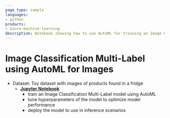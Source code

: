 ```yaml
---
page_type: sample
languages:
- python
products:
- azure-machine-learning
description: Notebook showing how to use AutoML for training an Image Classification Multi-Label model. We will use a small dataset to train the model, demonstrate how you can tune hyperparameters of the model to optimize model performance and deploy the model to use in inference scenarios.
---
```


# Image Classification Multi-Label using AutoML for Images
- Dataset: Toy dataset with images of products found in a fridge
    - **[Jupyter Notebook](auto-ml-image-classification-multilabel.ipynb)**
        - train an Image Classification Multi-Label model using AutoML
        - tune hyperparameters of the model to optimize model performance
        - deploy the model to use in inference scenarios
